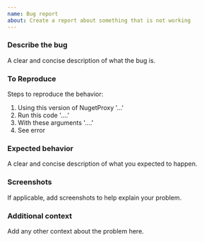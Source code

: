 ```yaml
---
name: Bug report
about: Create a report about something that is not working
---
```


### Describe the bug
A clear and concise description of what the bug is.

### To Reproduce
Steps to reproduce the behavior:
1. Using this version of NugetProxy '...'
2. Run this code '....'
3. With these arguments '....'
4. See error

### Expected behavior
A clear and concise description of what you expected to happen.

### Screenshots
If applicable, add screenshots to help explain your problem.

### Additional context
Add any other context about the problem here.
